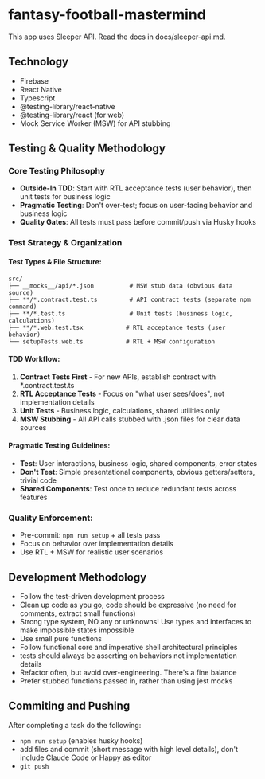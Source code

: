 # fantasy-football-mastermind

This app uses Sleeper API. Read the docs in docs/sleeper-api.md.

## Technology

- Firebase
- React Native
- Typescript
- @testing-library/react-native
- @testing-library/react (for web)
- Mock Service Worker (MSW) for API stubbing

## Testing & Quality Methodology

### Core Testing Philosophy
- **Outside-In TDD**: Start with RTL acceptance tests (user behavior), then unit tests for business logic
- **Pragmatic Testing**: Don't over-test; focus on user-facing behavior and business logic
- **Quality Gates**: All tests must pass before commit/push via Husky hooks

### Test Strategy & Organization

#### Test Types & File Structure:
```
src/
├── __mocks__/api/*.json          # MSW stub data (obvious data source)
├── **/*.contract.test.ts         # API contract tests (separate npm command)
├── **/*.test.ts                  # Unit tests (business logic, calculations)
├── **/*.web.test.tsx            # RTL acceptance tests (user behavior)
└── setupTests.web.ts            # RTL + MSW configuration
```

#### TDD Workflow:
1. **Contract Tests First** - For new APIs, establish contract with *.contract.test.ts
2. **RTL Acceptance Tests** - Focus on "what user sees/does", not implementation details
3. **Unit Tests** - Business logic, calculations, shared utilities only
4. **MSW Stubbing** - All API calls stubbed with .json files for clear data sources

#### Pragmatic Testing Guidelines:
- **Test**: User interactions, business logic, shared components, error states
- **Don't Test**: Simple presentational components, obvious getters/setters, trivial code
- **Shared Components**: Test once to reduce redundant tests across features

### Quality Enforcement:
- Pre-commit: `npm run setup` + all tests pass
- Focus on behavior over implementation details
- Use RTL + MSW for realistic user scenarios

## Development Methodology

- Follow the test-driven development process
- Clean up code as you go, code should be expressive (no need for comments, extract small functions)
- Strong type system, NO any or unknowns! Use types and interfaces to make impossible states impossible
- Use small pure functions
- Follow functional core and imperative shell architectural principles
- tests should always be asserting on behaviors not implementation details
- Refactor often, but avoid over-engineering. There's a fine balance
- Prefer stubbed functions passed in, rather than using jest mocks

## Commiting and Pushing

After completing a task do the following:

- `npm run setup` (enables husky hooks)
- add files and commit (short message with high level details), don't include Claude Code or Happy as editor
- `git push` 
